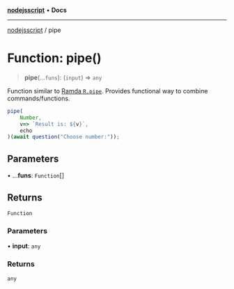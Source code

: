 [**nodejsscript**](../README.md) • **Docs**

***

[nodejsscript](../README.md) / pipe

# Function: pipe()

> **pipe**(...`funs`): (`input`) => `any`

Function similar to [Ramda `R.pipe`](https://ramdajs.com/docs/#pipe). Provides functional way to combine commands/functions.

```js
pipe(
	Number,
	v=> `Result is: ${v}`,
	echo
)(await question("Choose number:"));
```

## Parameters

• ...**funs**: `Function`[]

## Returns

`Function`

### Parameters

• **input**: `any`

### Returns

`any`
